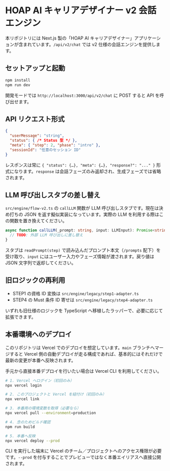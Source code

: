 # HOAP AI キャリアデザイナー v2 会話エンジン

本リポジトリには Next.js 製の「HOAP AI キャリアデザイナー」アプリケーションが含まれています。`/api/v2/chat` では v2 仕様の会話エンジンを提供します。

## セットアップと起動

```bash
npm install
npm run dev
```

開発モードでは `http://localhost:3000/api/v2/chat` に POST すると API を呼び出せます。

## API リクエスト形式

```json
{
  "userMessage": "string",
  "status": { /* Status 型 */ },
  "meta": { "step": 2, "phase": "intro" },
  "sessionId": "任意のセッション ID"
}
```

レスポンスは常に `{ "status": {…}, "meta": {…}, "response?": "..." }` 形式になります。`response` は会話フェーズのみ返却され、生成フェーズでは省略されます。

## LLM 呼び出しスタブの差し替え

`src/engine/flow-v2.ts` の `callLLM` 関数が LLM 呼び出しスタブです。現在は決め打ちの JSON を返す擬似実装になっています。実際の LLM を利用する際はこの関数を置き換えてください。

```ts
async function callLLM(_prompt: string, input: LLMInput): Promise<string> {
  // TODO: 外部 LLM 呼び出しに差し替え
}
```

スタブは `readPrompt(step)` で読み込んだプロンプト本文（`/prompts` 配下）を受け取り、`input` にはユーザー入力やフェーズ情報が渡されます。戻り値は JSON 文字列で返却してください。

## 旧ロジックの再利用

- STEP1 の資格 ID 変換は `src/engine/legacy/step1-adapter.ts`
- STEP4 の Must 条件 ID 寄せは `src/engine/legacy/step4-adapter.ts`

いずれも旧仕様のロジックを TypeScript へ移植したラッパーで、必要に応じて拡張できます。

## 本番環境へのデプロイ

このリポジトリは Vercel でのデプロイを想定しています。`main` ブランチへマージすると Vercel 側の自動デプロイが走る構成であれば、基本的にはそれだけで最新の変更が本番へ反映されます。

手元から直接本番デプロイを行いたい場合は Vercel CLI を利用してください。

```bash
# 1. Vercel へログイン（初回のみ）
npx vercel login

# 2. このプロジェクトと Vercel を紐付け（初回のみ）
npx vercel link

# 3. 本番用の環境変数を取得（必要なら）
npx vercel pull --environment=production

# 4. 念のためビルド確認
npm run build

# 5. 本番へ反映
npx vercel deploy --prod
```

CLI を実行した端末に Vercel のチーム／プロジェクトへのアクセス権限が必要です。`--prod` を付与することでプレビューではなく本番エイリアスへ直接公開されます。
